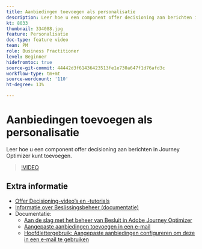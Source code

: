 ```yaml
---
title: Aanbiedingen toevoegen als personalisatie
description: Leer hoe u een component offer decisioning aan berichten in Journey Optimizer kunt toevoegen.
kt: 8033
thumbnail: 334088.jpg
feature: Personalisatie
doc-type: feature video
team: PM
role: Business Practitioner
level: Beginner
hidefromtoc: true
source-git-commit: 44442d3f61436423513fe1e730a647f1d76afd3c
workflow-type: tm+mt
source-wordcount: '110'
ht-degree: 13%

---
```



# Aanbiedingen toevoegen als personalisatie

Leer hoe u een component offer decisioning aan berichten in Journey Optimizer kunt toevoegen.

>[!VIDEO](https://video.tv.adobe.com/v/334088?quality=12)

## Extra informatie

* [Offer Decisioning-video’s en -tutorials](https://experienceleague.adobe.com/docs/offer-decisioning-learn/tutorials/overview.html?lang=nl)
* [Informatie over Beslissingsbeheer (documentatie)](https://experienceleague.adobe.com/docs/journey-optimizer/using/offer-decisioniong/get-started/starting-offer-decisioning.html)
* Documentatie:
   * [Aan de slag met het beheer van Besluit in Adobe Journey Optimizer](https://experienceleague.adobe.com/docs/journey-optimizer/using/offer-decisioniong/get-started/starting-offer-decisioning.html)
   * [Aangepaste aanbiedingen toevoegen in een e-mail](https://experienceleague.adobe.com/docs/journey-optimizer/using/create-messages/deliver-personalized-offers.html)
   * [Hoofdlettergebruik: Aangepaste aanbiedingen configureren om deze in een e-mail te gebruiken](https://experienceleague.adobe.com/docs/journey-optimizer/using/offer-decisioniong/offers-e2e.html)
